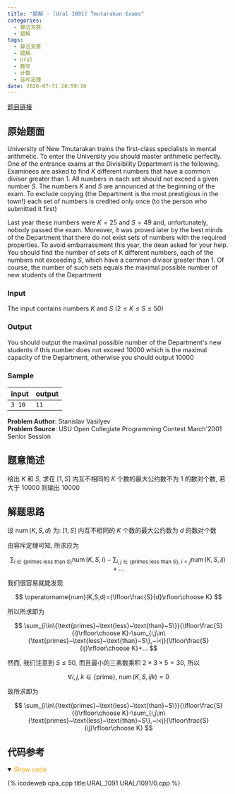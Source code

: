 ```yaml
---
title: "题解 - [Ural 1091] Tmutarakan Exams"
categories:
  - 算法竞赛
  - 题解
tags:
  - 算法竞赛
  - 题解
  - Ural
  - 数学
  - 计数
  - 容斥定理
date: 2020-07-31 20:59:10
---
```


[题目链接](https://vjudge.net/problem/URAL-1091/origin)

<!-- more -->

## 原始题面

University of New Tmutarakan trains the first-class specialists in mental arithmetic. To enter the University you should master arithmetic perfectly. One of the entrance exams at the Divisibility Department is the following. Examinees are asked to find $K$ different numbers that have a common divisor greater than $1$. All numbers in each set should not exceed a given number $S$. The numbers $K$ and $S$ are announced at the beginning of the exam. To exclude copying (the Department is the most prestigious in the town!) each set of numbers is credited only once (to the person who submitted it first)

Last year these numbers were $K=25$ and $S=49$ and, unfortunately, nobody passed the exam. Moreover, it was proved later by the best minds of the Department that there do not exist sets of numbers with the required properties. To avoid embarrassment this year, the dean asked for your help. You should find the number of sets of K different numbers, each of the numbers not exceeding $S$, which have a common divisor greater than $1$. Of course, the number of such sets equals the maximal possible number of new students of the Department

### Input

The input contains numbers $K$ and $S$ ($2 ≤ K ≤ S ≤ 50$)

### Output

You should output the maximal possible number of the Department's new students if this number does not exceed $10000$ which is the maximal capacity of the Department, otherwise you should output $10000$

### Sample

| input  | output |
| ------ | ------ |
| `3 10` | `11`   |

**Problem Author**: Stanislav Vasilyev  
**Problem Source**: USU Open Collegiate Programming Contest March'2001 Senior Session

## 题意简述

给出 $K$ 和 $S$, 求在 $[1,S]$ 内互不相同的 $K$ 个数的最大公约数不为 $1$ 的数对个数, 若大于 $10000$ 则输出 $10000$

## 解题思路

设 $\operatorname{num}(K,S,d)$ 为: $[1,S]$ 内互不相同的 $K$ 个数的最大公约数为 $d$ 的数对个数

由容斥定理可知, 所求应为

$$
\sum_{i\in\{\text{primes}~\text{less}~\text{than}~S\}}\operatorname{num}(K,S,i)-\sum_{i,j\in\{\text{primes}~\text{less}~\text{than}~S\},~i<j}\operatorname{num}(K,S,ij)+...
$$

我们很容易就能发现

$$
\operatorname{num}(K,S,d)={\lfloor\frac{S}{d}\rfloor\choose K}
$$

所以所求即为

$$
\sum_{i\in\{\text{primes}~\text{less}~\text{than}~S\}}{\lfloor\frac{S}{i}\rfloor\choose K}-\sum_{i,j\in\{\text{primes}~\text{less}~\text{than}~S\},~i<j}{\lfloor\frac{S}{ij}\rfloor\choose K}+...
$$

然而, 我们注意到 $S\leqslant 50$, 而且最小的三素数乘积 $2\times 3\times 5=30$, 所以

$$
\forall i,j,k\in\{\text{prime}\},~\operatorname{num}(K,S,ijk)=0
$$

故所求即为

$$
\sum_{i\in\{\text{primes}~\text{less}~\text{than}~S\}}{\lfloor\frac{S}{i}\rfloor\choose K}-\sum_{i,j\in\{\text{primes}~\text{less}~\text{than}~S\},~i<j}{\lfloor\frac{S}{ij}\rfloor\choose K}
$$

## 代码参考

<details open>
<summary><font color='orange'>Show code</font></summary>

{% icodeweb cpa_cpp title:URAL_1091 URAL/1091/0.cpp %}

</details>
